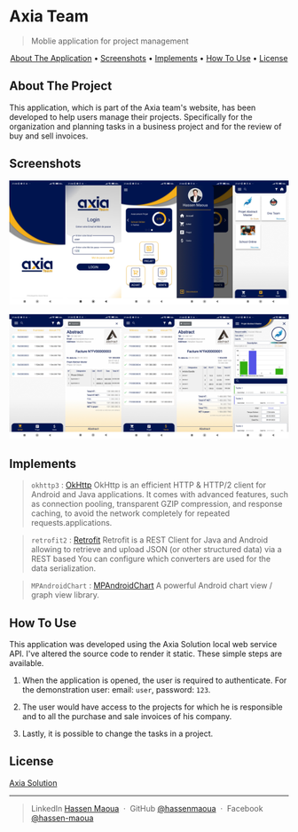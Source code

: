 # Axia Team

> Moblie application for project management

<p align="center">
  <a href="#about-the-application">About The Application</a> •
  <a href="#screenshots">Screenshots</a> •
  <a href="#implements">Implements</a> •
  <a href="#how-to-use">How To Use</a> •
  <a href="#license">License</a>
</p>

## About The Project

This application, which is part of the Axia team's website, has been developed to help users manage their projects. Specifically for the organization and planning tasks in a business project and for the review of buy and sell invoices.

## Screenshots

<img src="Screenshots/001.jpg" alt="001" style="width: 20%;"><img src="Screenshots/002.jpg" alt="002" style="width: 20%;"><img src="Screenshots/003.jpg" alt="003" style="width: 20%;"><img src="Screenshots/004.jpg" alt="004" style="width: 20%;"><img src="Screenshots/009.jpg" alt="009" style="width: 20%;">

<img src="Screenshots/005.jpg" alt="005" style="width: 20%;"><img src="Screenshots/006.jpg" alt="006" style="width: 20%;"><img src="Screenshots/007.jpg" alt="007" style="width: 20%;"><img src="Screenshots/008.jpg" alt="008" style="width: 20%;"><img src="Screenshots/010.jpg" alt="010" style="width: 20%;">

## Implements

> `okhttp3` : [OkHttp](https://www.baeldung.com/guide-to-okhttp) OkHttp is an efficient HTTP & HTTP/2 client for Android and Java applications. It comes with advanced features, such as connection pooling, transparent GZIP compression, and response caching, to avoid the network completely for repeated requests.applications.

> `retrofit2` : [Retrofit](https://square.github.io/retrofit/) Retrofit is a REST Client for Java and Android allowing to retrieve and upload JSON (or other structured data) via a REST based You can configure which converters are used for the data serialization.

> `MPAndroidChart` : [MPAndroidChart](https://github.com/PhilJay/MPAndroidChart) A powerful Android chart view / graph view library.

## How To Use

This application was developed using the Axia Solution local web service API. I've altered the source code to render it static.
These simple steps are available.

1. When the application is opened, the user is required to authenticate. For the demonstration user: email: `user`, password: `123`.

2. The user would have access to the projects for which he is responsible and to all the purchase and sale invoices of his company.

3. Lastly, it is possible to change the tasks in a project.

## License

[Axia Solution](https://www.axiasolution.com/)

---

> LinkedIn [Hassen Maoua](https://linkedin.com/in/hassen-maoua-215683251) &nbsp;&middot;&nbsp;
> GitHub [@hassenmaoua](https://github.com/hassenmaoua) &nbsp;&middot;&nbsp;
> Facebook [@hassen-maoua](https://facebook.com/hassen.maoua)
